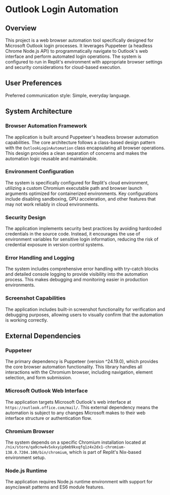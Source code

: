 # Outlook Login Automation

## Overview

This project is a web browser automation tool specifically designed for Microsoft Outlook login processes. It leverages Puppeteer (a headless Chrome Node.js API) to programmatically navigate to Outlook's web interface and perform automated login operations. The system is configured to run in Replit's environment with appropriate browser settings and security considerations for cloud-based execution.

## User Preferences

Preferred communication style: Simple, everyday language.

## System Architecture

### Browser Automation Framework
The application is built around Puppeteer's headless browser automation capabilities. The core architecture follows a class-based design pattern with the `OutlookLoginAutomation` class encapsulating all browser operations. This design provides a clean separation of concerns and makes the automation logic reusable and maintainable.

### Environment Configuration
The system is specifically configured for Replit's cloud environment, utilizing a custom Chromium executable path and browser launch arguments optimized for containerized environments. Key configurations include disabling sandboxing, GPU acceleration, and other features that may not work reliably in cloud environments.

### Security Design
The application implements security best practices by avoiding hardcoded credentials in the source code. Instead, it encourages the use of environment variables for sensitive login information, reducing the risk of credential exposure in version control systems.

### Error Handling and Logging
The system includes comprehensive error handling with try-catch blocks and detailed console logging to provide visibility into the automation process. This makes debugging and monitoring easier in production environments.

### Screenshot Capabilities
The application includes built-in screenshot functionality for verification and debugging purposes, allowing users to visually confirm that the automation is working correctly.

## External Dependencies

### Puppeteer
The primary dependency is Puppeteer (version ^24.19.0), which provides the core browser automation functionality. This library handles all interactions with the Chromium browser, including navigation, element selection, and form submission.

### Microsoft Outlook Web Interface
The application targets Microsoft Outlook's web interface at `https://outlook.office.com/mail/`. This external dependency means the automation is subject to any changes Microsoft makes to their web interface structure or authentication flow.

### Chromium Browser
The system depends on a specific Chromium installation located at `/nix/store/qa9cnw4v5xkxyip6mb9kxqfq1z4x2dx1-chromium-138.0.7204.100/bin/chromium`, which is part of Replit's Nix-based environment setup.

### Node.js Runtime
The application requires Node.js runtime environment with support for async/await patterns and ES6 module features.
